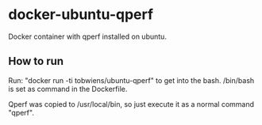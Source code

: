 # docker-ubuntu-qperf
Docker container with qperf installed on ubuntu.

## How to run
Run: "docker run -ti tobwiens/ubuntu-qperf" to get into the bash. /bin/bash is set as command in the Dockerfile.

Qperf was copied to /usr/local/bin, so just execute it as a normal command "qperf". 

